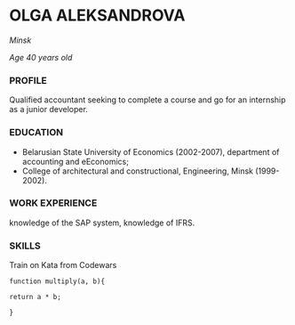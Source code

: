 # OLGA ALEKSANDROVA

*Minsk*

*Age 40 years old*


### PROFILE

Qualified accountant seeking to complete a course and go for an internship as a junior developer.

### EDUCATION

+ Belarusian State University of Economics (2002-2007), department of accounting and eEconomics;
+ College of architectural and constructional,  Engineering, Minsk (1999-2002).

### WORK EXPERIENCE

knowledge of the SAP system, knowledge of IFRS.

### SKILLS

Train on Kata from Codewars

    function multiply(a, b){

    return a * b;

    }